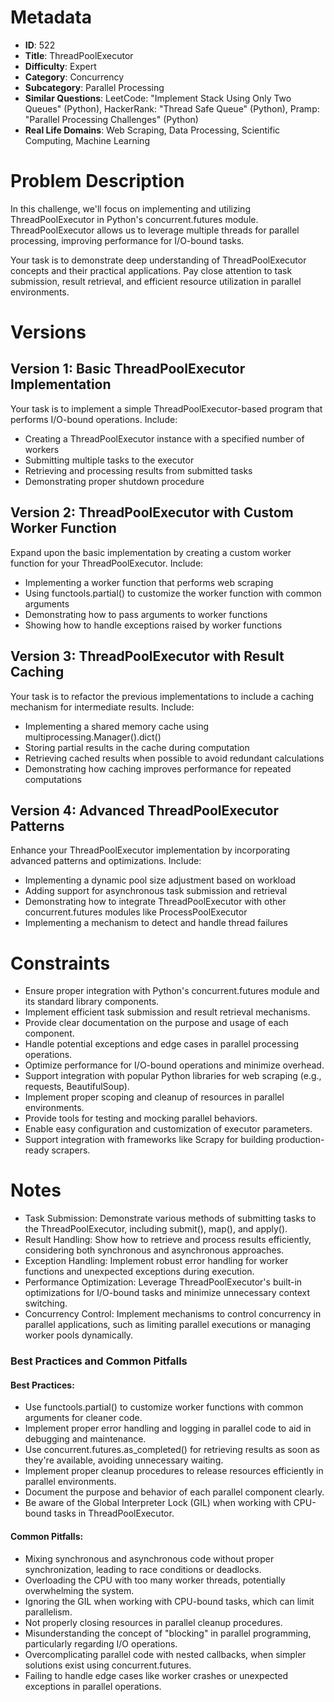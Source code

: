 # Metadata

- **ID**: 522
- **Title**: ThreadPoolExecutor
- **Difficulty**: Expert
- **Category**: Concurrency
- **Subcategory**: Parallel Processing
- **Similar Questions**: LeetCode: "Implement Stack Using Only Two Queues" (Python), HackerRank: "Thread Safe Queue" (Python), Pramp: "Parallel Processing Challenges" (Python)
- **Real Life Domains**: Web Scraping, Data Processing, Scientific Computing, Machine Learning

# Problem Description

In this challenge, we'll focus on implementing and utilizing ThreadPoolExecutor in Python's concurrent.futures module. ThreadPoolExecutor allows us to leverage multiple threads for parallel processing, improving performance for I/O-bound tasks.

Your task is to demonstrate deep understanding of ThreadPoolExecutor concepts and their practical applications. Pay close attention to task submission, result retrieval, and efficient resource utilization in parallel environments.

# Versions

## Version 1: Basic ThreadPoolExecutor Implementation

Your task is to implement a simple ThreadPoolExecutor-based program that performs I/O-bound operations. Include:

- Creating a ThreadPoolExecutor instance with a specified number of workers
- Submitting multiple tasks to the executor
- Retrieving and processing results from submitted tasks
- Demonstrating proper shutdown procedure

## Version 2: ThreadPoolExecutor with Custom Worker Function

Expand upon the basic implementation by creating a custom worker function for your ThreadPoolExecutor. Include:

- Implementing a worker function that performs web scraping
- Using functools.partial() to customize the worker function with common arguments
- Demonstrating how to pass arguments to worker functions
- Showing how to handle exceptions raised by worker functions

## Version 3: ThreadPoolExecutor with Result Caching

Your task is to refactor the previous implementations to include a caching mechanism for intermediate results. Include:

- Implementing a shared memory cache using multiprocessing.Manager().dict()
- Storing partial results in the cache during computation
- Retrieving cached results when possible to avoid redundant calculations
- Demonstrating how caching improves performance for repeated computations

## Version 4: Advanced ThreadPoolExecutor Patterns

Enhance your ThreadPoolExecutor implementation by incorporating advanced patterns and optimizations. Include:

- Implementing a dynamic pool size adjustment based on workload
- Adding support for asynchronous task submission and retrieval
- Demonstrating how to integrate ThreadPoolExecutor with other concurrent.futures modules like ProcessPoolExecutor
- Implementing a mechanism to detect and handle thread failures

# Constraints

- Ensure proper integration with Python's concurrent.futures module and its standard library components.
- Implement efficient task submission and result retrieval mechanisms.
- Provide clear documentation on the purpose and usage of each component.
- Handle potential exceptions and edge cases in parallel processing operations.
- Optimize performance for I/O-bound operations and minimize overhead.
- Support integration with popular Python libraries for web scraping (e.g., requests, BeautifulSoup).
- Implement proper scoping and cleanup of resources in parallel environments.
- Provide tools for testing and mocking parallel behaviors.
- Enable easy configuration and customization of executor parameters.
- Support integration with frameworks like Scrapy for building production-ready scrapers.

# Notes

- Task Submission: Demonstrate various methods of submitting tasks to the ThreadPoolExecutor, including submit(), map(), and apply().
- Result Handling: Show how to retrieve and process results efficiently, considering both synchronous and asynchronous approaches.
- Exception Handling: Implement robust error handling for worker functions and unexpected exceptions during execution.
- Performance Optimization: Leverage ThreadPoolExecutor's built-in optimizations for I/O-bound tasks and minimize unnecessary context switching.
- Concurrency Control: Implement mechanisms to control concurrency in parallel applications, such as limiting parallel executions or managing worker pools dynamically.

### Best Practices and Common Pitfalls

#### **Best Practices:**

- Use functools.partial() to customize worker functions with common arguments for cleaner code.
- Implement proper error handling and logging in parallel code to aid in debugging and maintenance.
- Use concurrent.futures.as_completed() for retrieving results as soon as they're available, avoiding unnecessary waiting.
- Implement proper cleanup procedures to release resources efficiently in parallel environments.
- Document the purpose and behavior of each parallel component clearly.
- Be aware of the Global Interpreter Lock (GIL) when working with CPU-bound tasks in ThreadPoolExecutor.

#### **Common Pitfalls:**

- Mixing synchronous and asynchronous code without proper synchronization, leading to race conditions or deadlocks.
- Overloading the CPU with too many worker threads, potentially overwhelming the system.
- Ignoring the GIL when working with CPU-bound tasks, which can limit parallelism.
- Not properly closing resources in parallel cleanup procedures.
- Misunderstanding the concept of "blocking" in parallel programming, particularly regarding I/O operations.
- Overcomplicating parallel code with nested callbacks, when simpler solutions exist using concurrent.futures.
- Failing to handle edge cases like worker crashes or unexpected exceptions in parallel operations.
